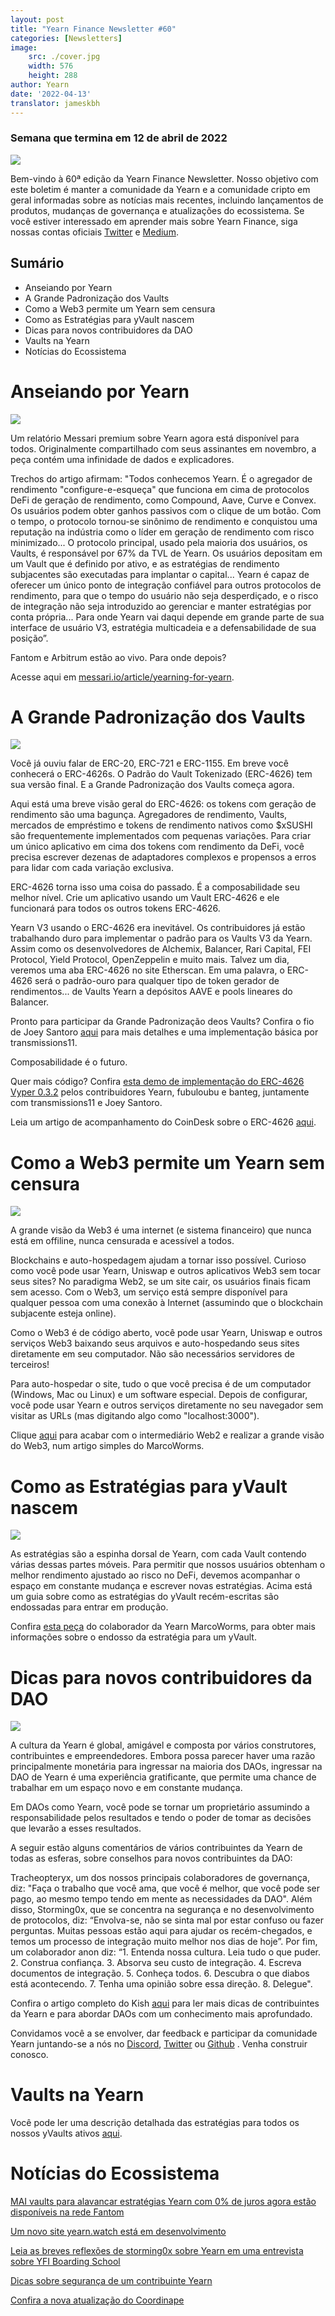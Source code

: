 ```yaml
---
layout: post
title: "Yearn Finance Newsletter #60"
categories: [Newsletters]
image:
	src: ./cover.jpg
	width: 576
	height: 288
author: Yearn
date: '2022-04-13'
translator: jameskbh
---
```


### Semana que termina em 12 de abril de 2022

![](./image1.jpg?w=900&h=453)

Bem-vindo à 60ª edição da Yearn Finance Newsletter. Nosso objetivo com este boletim é manter a comunidade da Yearn e a comunidade cripto em geral informadas sobre as notícias mais recentes, incluindo lançamentos de produtos, mudanças de governança e atualizações do ecossistema. Se você estiver interessado em aprender mais sobre Yearn Finance, siga nossas contas oficiais [Twitter](https://twitter.com/iearnfinance) e [Medium](https://medium.com/iearn).

## Sumário

- Anseiando por Yearn
- A Grande Padronização dos Vaults
- Como a Web3 permite um Yearn sem censura
- Como as Estratégias para yVault nascem
- Dicas para novos contribuidores da DAO
- Vaults na Yearn
- Notícias do Ecossistema

# Anseiando por Yearn

![](./image2.jpg?w=1000&h=563)

Um relatório Messari premium sobre Yearn agora está disponível para todos. Originalmente compartilhado com seus assinantes em novembro, a peça contém uma infinidade de dados e explicadores.

Trechos do artigo afirmam: "Todos conhecemos Yearn. É o agregador de rendimento "configure-e-esqueça" que funciona em cima de protocolos DeFi de geração de rendimento, como Compound, Aave, Curve e Convex. Os usuários podem obter ganhos passivos com o clique de um botão. Com o tempo, o protocolo tornou-se sinônimo de rendimento e conquistou uma reputação na indústria como o líder em geração de rendimento com risco minimizado... O protocolo principal, usado pela maioria dos usuários, os Vaults, é responsável por 67% da TVL de Yearn. Os usuários depositam em um Vault que é definido por ativo, e as estratégias de rendimento subjacentes são executadas para implantar o capital... Yearn é capaz de oferecer um único ponto de integração confiável para outros protocolos de rendimento, para que o tempo do usuário não seja desperdiçado, e o risco de integração não seja introduzido ao gerenciar e manter estratégias por conta própria... Para onde Yearn vai daqui depende em grande parte de sua interface de usuário V3, estratégia multicadeia e a defensabilidade de sua posição”.

Fantom e Arbitrum estão ao vivo. Para onde depois?

Acesse aqui em [messari.io/article/yearning-for-yearn](messari.io/article/yearning-for-yearn).

# A Grande Padronização dos Vaults

![](./image3.jpg?w=900&h=577)

Você já ouviu falar de ERC-20, ERC-721 e ERC-1155. Em breve você conhecerá o ERC-4626s. O Padrão do Vault Tokenizado (ERC-4626) tem sua versão final. E a Grande Padronização dos Vaults começa agora.

Aqui está uma breve visão geral do ERC-4626: os tokens com geração de rendimento são uma bagunça. Agregadores de rendimento, Vaults, mercados de empréstimo e tokens de rendimento nativos como $xSUSHI são frequentemente implementados com pequenas variações. Para criar um único aplicativo em cima dos tokens com rendimento da DeFi, você precisa escrever dezenas de adaptadores complexos e propensos a erros para lidar com cada variação exclusiva.

ERC-4626 torna isso uma coisa do passado. É a composabilidade seu melhor nível. Crie um aplicativo usando um Vault ERC-4626 e ele funcionará para todos os outros tokens ERC-4626.

Yearn V3 usando o ERC-4626 era inevitável. Os contribuidores já estão trabalhando duro para implementar o padrão para os Vaults V3 da Yearn. Assim como os desenvolvedores de Alchemix, Balancer, Rari Capital, FEI Protocol, Yield Protocol, OpenZeppelin e muito mais. Talvez um dia, veremos uma aba ERC-4626 no site Etherscan. Em uma palavra, o ERC-4626 será o padrão-ouro para qualquer tipo de token gerador de rendimentos... de Vaults Yearn a depósitos AAVE e pools lineares do Balancer.

Pronto para participar da Grande Padronização deos Vaults? Confira o fio de Joey Santoro [aqui](https://twitter.com/joey__santoro/status/1504603906726240258) para mais detalhes e uma implementação básica por transmissions11.

Composabilidade é o futuro.

Quer mais código? Confira [esta demo de implementação do ERC-4626 Vyper 0.3.2](https://github.com/fubuloubu/ERC4626) pelos contribuidores Yearn, fubuloubu e banteg, juntamente com transmissions11 e Joey Santoro.

Leia um artigo de acompanhamento do CoinDesk sobre o ERC-4626 [aqui](https://www.coindesk.com/layer2/2022/04/08/defi-giant-yearn-leads-the-way-on-erc-4626-token-standard-adoption/).

# Como a Web3 permite um Yearn sem censura

![](./image4.jpg?w=900&h=451)

A grande visão da Web3 é uma internet (e sistema financeiro) que nunca está em offiline, nunca censurada e acessível a todos.

Blockchains e auto-hospedagem ajudam a tornar isso possível. Curioso como você pode usar Yearn, Uniswap e outros aplicativos Web3 sem tocar seus sites? No paradigma Web2, se um site cair, os usuários finais ficam sem acesso. Com o Web3, um serviço está sempre disponível para qualquer pessoa com uma conexão à Internet (assumindo que o blockchain subjacente esteja online).

Como o Web3 é de código aberto, você pode usar Yearn, Uniswap e outros serviços Web3 baixando seus arquivos e auto-hospedando seus sites diretamente em seu computador. Não são necessários servidores de terceiros!

Para auto-hospedar o site, tudo o que você precisa é de um computador (Windows, Mac ou Linux) e um software especial. Depois de configurar, você pode usar Yearn e outros serviços diretamente no seu navegador sem visitar as URLs (mas digitando algo como "localhost:3000").

Clique [aqui](https://medium.com/iearn/self-hosting-web3-services-299306b706ee) para acabar com o intermediário Web2 e realizar a grande visão do Web3, num artigo simples do MarcoWorms.

# Como as Estratégias para yVault nascem

![](./image5.jpg?w=900&h=650)

As estratégias são a espinha dorsal de Yearn, com cada Vault contendo várias dessas partes móveis. Para permitir que nossos usuários obtenham o melhor rendimento ajustado ao risco no DeFi, devemos acompanhar o espaço em constante mudança e escrever novas estratégias. Acima está um guia sobre como as estratégias do yVault recém-escritas são endossadas para entrar em produção.

Confira [esta peça](https://medium.com/iearn/how-new-yearn-vault-strategies-are-endorsed-8c0e0870790d) do colaborador da Yearn MarcoWorms, para obter mais informações sobre o endosso da estratégia para um yVault.

# Dicas para novos contribuidores da DAO

![](./image6.jpg?w=900&h=473)

A cultura da Yearn é global, amigável e composta por vários construtores, contribuintes e empreendedores. Embora possa parecer haver uma razão principalmente monetária para ingressar na maioria dos DAOs, ingressar na DAO de Yearn é uma experiência gratificante, que permite uma chance de trabalhar em um espaço novo e em constante mudança.

Em DAOs como Yearn, você pode se tornar um proprietário assumindo a responsabilidade pelos resultados e tendo o poder de tomar as decisões que levarão a esses resultados.

A seguir estão alguns comentários de vários contribuintes da Yearn de todas as esferas, sobre conselhos para novos contribuintes da DAO: 

Tracheopteryx, um dos nossos principais colaboradores de governança, diz: "Faça o trabalho que você ama, que você é melhor, que você pode ser pago, ao mesmo tempo tendo em mente as necessidades da DAO". Além disso, Storming0x, que se concentra na segurança e no desenvolvimento de protocolos, diz: “Envolva-se, não se sinta mal por estar confuso ou fazer perguntas. Muitas pessoas estão aqui para ajudar os recém-chegados, e temos um processo de integração muito melhor nos dias de hoje”. Por fim, um colaborador anon diz: “1. Entenda nossa cultura. Leia tudo o que puder. 2. Construa confiança. 3. Absorva seu custo de integração. 4. Escreva documentos de integração. 5. Conheça todos. 6. Descubra o que diabos está acontecendo. 7. Tenha uma opinião sobre essa direção. 8. Delegue".

Confira o artigo completo do Kish [aqui](https://medium.com/iearn/tips-for-new-contributors-4e978d6b73d) para ler mais dicas de contribuintes da Yearn e para abordar DAOs com um conhecimento mais aprofundado.

Convidamos você a se envolver, dar feedback e participar da comunidade Yearn juntando-se a nós no [Discord](https://discord.gg/8rF374XkXy), [Twitter](http://twitter.com/iearnfinance) ou [Github](http://github.com/yearn) . Venha construir conosco.

# Vaults na Yearn 

Você pode ler uma descrição detalhada das estratégias para todos os nossos yVaults ativos [aqui](https://medium.com/yearn-state-of-the-vaults/the-vaults-at-yearn-9237905ffed3).

# Notícias do Ecossistema

[MAI vaults para alavancar estratégias Yearn com 0% de juros agora estão disponíveis na rede Fantom](https://twitter.com/QiDaoProtocol/status/1511787974383521805)

[Um novo site yearn.watch está em desenvolvimento](https://watch.major.tax/)

[Leia as breves reflexões de storming0x sobre Yearn em uma entrevista sobre YFI Boarding School](https://twitter.com/YFI_interns/status/1510244675671793670?s=20&t=27yxNtksWs-le96KTQVXrw)

[Dicas sobre segurança de um contribuinte Yearn](https://twitter.com/storming0x/status/1509769575021178886)

[Confira a nova atualização do Coordinape](https://twitter.com/coordinape/status/1512247042806005763)
